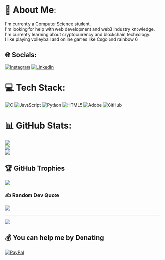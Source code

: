 # 💫 About Me:
I'm currently a Computer Science student.<br>I'm looking for help with web development and web3 industry knowledge.<br>I'm currently learning about cryptocurrency and blockchain technology.<br>I like playing volleyball and online games like Csgo and rainbow 6


## 🌐 Socials:
[![Instagram](https://img.shields.io/badge/Instagram-%23E4405F.svg?logo=Instagram&logoColor=white)](https://instagram.com/Cyh_n03) [![LinkedIn](https://img.shields.io/badge/LinkedIn-%230077B5.svg?logo=linkedin&logoColor=white)](www.linkedin.com/in/neo-chan-01a40b256) 

# 💻 Tech Stack:
![C](https://img.shields.io/badge/c-%2300599C.svg?style=for-the-badge&logo=c&logoColor=white) ![JavaScript](https://img.shields.io/badge/javascript-%23323330.svg?style=for-the-badge&logo=javascript&logoColor=%23F7DF1E) ![Python](https://img.shields.io/badge/python-3670A0?style=for-the-badge&logo=python&logoColor=ffdd54) ![HTML5](https://img.shields.io/badge/html5-%23E34F26.svg?style=for-the-badge&logo=html5&logoColor=white) ![Adobe](https://img.shields.io/badge/adobe-%23FF0000.svg?style=for-the-badge&logo=adobe&logoColor=white) ![GitHub](https://img.shields.io/badge/github-%23121011.svg?style=for-the-badge&logo=github&logoColor=white)
# 📊 GitHub Stats:
![](https://github-readme-stats.vercel.app/api?username=Cyh-Neo&theme=dark&hide_border=false&include_all_commits=true&count_private=false)<br/>
![](https://github-readme-streak-stats.herokuapp.com/?user=Cyh-Neo&theme=dark&hide_border=false)<br/>
![](https://github-readme-stats.vercel.app/api/top-langs/?username=Cyh-Neo&theme=dark&hide_border=false&include_all_commits=true&count_private=false&layout=compact)

## 🏆 GitHub Trophies
![](https://github-profile-trophy.vercel.app/?username=Cyh-Neo&theme=tokyonight&no-frame=true&no-bg=false&margin-w=4)

### ✍️ Random Dev Quote
![](https://quotes-github-readme.vercel.app/api?type=horizontal&theme=dark)

---
[![](https://visitcount.itsvg.in/api?id=Cyh-Neo&icon=5&color=1)](https://visitcount.itsvg.in)

  ## 💰 You can help me by Donating
  [![PayPal](https://img.shields.io/badge/PayPal-00457C?style=for-the-badge&logo=paypal&logoColor=white)](https://paypal.me/ChanNeo795) 

  
<!-- Proudly created with GPRM ( https://gprm.itsvg.in ) -->

